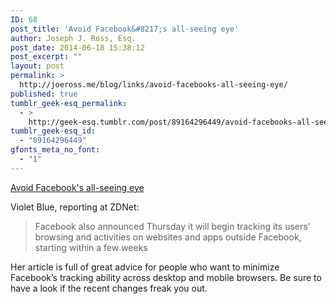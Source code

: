```yaml
---
ID: 68
post_title: 'Avoid Facebook&#8217;s all-seeing eye'
author: Joseph J. Ross, Esq.
post_date: 2014-06-18 15:38:12
post_excerpt: ""
layout: post
permalink: >
  http://joeross.me/blog/links/avoid-facebooks-all-seeing-eye/
published: true
tumblr_geek-esq_permalink:
  - >
    http://geek-esq.tumblr.com/post/89164296449/avoid-facebooks-all-seeing-eye
tumblr_geek-esq_id:
  - "89164296449"
gfonts_meta_no_font:
  - "1"
---
```

<a href='http://www.zdnet.com/facebook-turns-user-tracking-bug-into-data-mining-feature-for-advertisers-7000030603/'>Avoid Facebook's all-seeing eye</a><div class="link_description"><p>Violet Blue, reporting at ZDNet:</p>

<blockquote>
  <p>Facebook also announced Thursday it will begin tracking its users&#8217; browsing and activities on websites and apps outside Facebook, starting within a few weeks</p>
</blockquote>

<p>Her article is full of great advice for people who want to minimize Facebook&#8217;s tracking ability across desktop and mobile browsers. Be sure to have a look if the recent changes freak you out.</p></div>